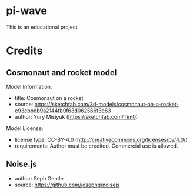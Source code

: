 # pi-wave
This is an educational project

# Credits
## Cosmonaut and rocket model
Model Information:
* title:	Cosmonaut on a rocket
* source:	https://sketchfab.com/3d-models/cosmonaut-on-a-rocket-e93cbbdb9a2144fb9f63d062566f3e63
* author:	Yury Misiyuk (https://sketchfab.com/Tim0)

Model License:
* license type:	CC-BY-4.0 (http://creativecommons.org/licenses/by/4.0/)
* requirements:	Author must be credited. Commercial use is allowed.

## Noise.js
* author:   Seph Gentle
* source:   https://github.com/josephg/noisejs